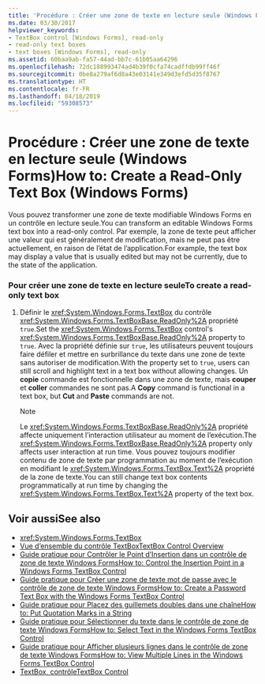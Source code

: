 ```yaml
---
title: 'Procédure : Créer une zone de texte en lecture seule (Windows Forms)'
ms.date: 03/30/2017
helpviewer_keywords:
- TextBox control [Windows Forms], read-only
- read-only text boxes
- text boxes [Windows Forms], read-only
ms.assetid: 60baa9ab-fa57-44ad-bb7c-61b05aa64296
ms.openlocfilehash: 72dc188993474ad4b39f0cfa74cadffdb99ff46f
ms.sourcegitcommit: 0be8a279af6d8a43e03141e349d3efd5d35f8767
ms.translationtype: HT
ms.contentlocale: fr-FR
ms.lasthandoff: 04/18/2019
ms.locfileid: "59308573"
---
```

# <a name="how-to-create-a-read-only-text-box-windows-forms"></a><span data-ttu-id="5236d-102">Procédure : Créer une zone de texte en lecture seule (Windows Forms)</span><span class="sxs-lookup"><span data-stu-id="5236d-102">How to: Create a Read-Only Text Box (Windows Forms)</span></span>
<span data-ttu-id="5236d-103">Vous pouvez transformer une zone de texte modifiable Windows Forms en un contrôle en lecture seule.</span><span class="sxs-lookup"><span data-stu-id="5236d-103">You can transform an editable Windows Forms text box into a read-only control.</span></span> <span data-ttu-id="5236d-104">Par exemple, la zone de texte peut afficher une valeur qui est généralement de modification, mais ne peut pas être actuellement, en raison de l’état de l’application.</span><span class="sxs-lookup"><span data-stu-id="5236d-104">For example, the text box may display a value that is usually edited but may not be currently, due to the state of the application.</span></span>  
  
### <a name="to-create-a-read-only-text-box"></a><span data-ttu-id="5236d-105">Pour créer une zone de texte en lecture seule</span><span class="sxs-lookup"><span data-stu-id="5236d-105">To create a read-only text box</span></span>  
  
1. <span data-ttu-id="5236d-106">Définir le <xref:System.Windows.Forms.TextBox> du contrôle <xref:System.Windows.Forms.TextBoxBase.ReadOnly%2A> propriété `true`.</span><span class="sxs-lookup"><span data-stu-id="5236d-106">Set the <xref:System.Windows.Forms.TextBox> control's <xref:System.Windows.Forms.TextBoxBase.ReadOnly%2A> property to `true`.</span></span> <span data-ttu-id="5236d-107">Avec la propriété définie sur `true`, les utilisateurs peuvent toujours faire défiler et mettre en surbrillance du texte dans une zone de texte sans autoriser de modification.</span><span class="sxs-lookup"><span data-stu-id="5236d-107">With the property set to `true`, users can still scroll and highlight text in a text box without allowing changes.</span></span> <span data-ttu-id="5236d-108">Un **copie** commande est fonctionnelle dans une zone de texte, mais **couper** et **coller** commandes ne sont pas.</span><span class="sxs-lookup"><span data-stu-id="5236d-108">A **Copy** command is functional in a text box, but **Cut** and **Paste** commands are not.</span></span>  
  
    > [!NOTE]
    >  <span data-ttu-id="5236d-109">Le <xref:System.Windows.Forms.TextBoxBase.ReadOnly%2A> propriété affecte uniquement l’interaction utilisateur au moment de l’exécution.</span><span class="sxs-lookup"><span data-stu-id="5236d-109">The <xref:System.Windows.Forms.TextBoxBase.ReadOnly%2A> property only affects user interaction at run time.</span></span> <span data-ttu-id="5236d-110">Vous pouvez toujours modifier contenu de zone de texte par programmation au moment de l’exécution en modifiant le <xref:System.Windows.Forms.TextBox.Text%2A> propriété de la zone de texte.</span><span class="sxs-lookup"><span data-stu-id="5236d-110">You can still change text box contents programmatically at run time by changing the <xref:System.Windows.Forms.TextBox.Text%2A> property of the text box.</span></span>  
  
## <a name="see-also"></a><span data-ttu-id="5236d-111">Voir aussi</span><span class="sxs-lookup"><span data-stu-id="5236d-111">See also</span></span>

- <xref:System.Windows.Forms.TextBox>
- [<span data-ttu-id="5236d-112">Vue d’ensemble du contrôle TextBox</span><span class="sxs-lookup"><span data-stu-id="5236d-112">TextBox Control Overview</span></span>](textbox-control-overview-windows-forms.md)
- [<span data-ttu-id="5236d-113">Guide pratique pour Contrôler le Point d’Insertion dans un contrôle de zone de texte Windows Forms</span><span class="sxs-lookup"><span data-stu-id="5236d-113">How to: Control the Insertion Point in a Windows Forms TextBox Control</span></span>](how-to-control-the-insertion-point-in-a-windows-forms-textbox-control.md)
- [<span data-ttu-id="5236d-114">Guide pratique pour Créer une zone de texte mot de passe avec le contrôle de zone de texte Windows Forms</span><span class="sxs-lookup"><span data-stu-id="5236d-114">How to: Create a Password Text Box with the Windows Forms TextBox Control</span></span>](how-to-create-a-password-text-box-with-the-windows-forms-textbox-control.md)
- [<span data-ttu-id="5236d-115">Guide pratique pour Placez des guillemets doubles dans une chaîne</span><span class="sxs-lookup"><span data-stu-id="5236d-115">How to: Put Quotation Marks in a String</span></span>](how-to-put-quotation-marks-in-a-string-windows-forms.md)
- [<span data-ttu-id="5236d-116">Guide pratique pour Sélectionner du texte dans le contrôle de zone de texte Windows Forms</span><span class="sxs-lookup"><span data-stu-id="5236d-116">How to: Select Text in the Windows Forms TextBox Control</span></span>](how-to-select-text-in-the-windows-forms-textbox-control.md)
- [<span data-ttu-id="5236d-117">Guide pratique pour Afficher plusieurs lignes dans le contrôle de zone de texte Windows Forms</span><span class="sxs-lookup"><span data-stu-id="5236d-117">How to: View Multiple Lines in the Windows Forms TextBox Control</span></span>](how-to-view-multiple-lines-in-the-windows-forms-textbox-control.md)
- [<span data-ttu-id="5236d-118">TextBox, contrôle</span><span class="sxs-lookup"><span data-stu-id="5236d-118">TextBox Control</span></span>](textbox-control-windows-forms.md)
